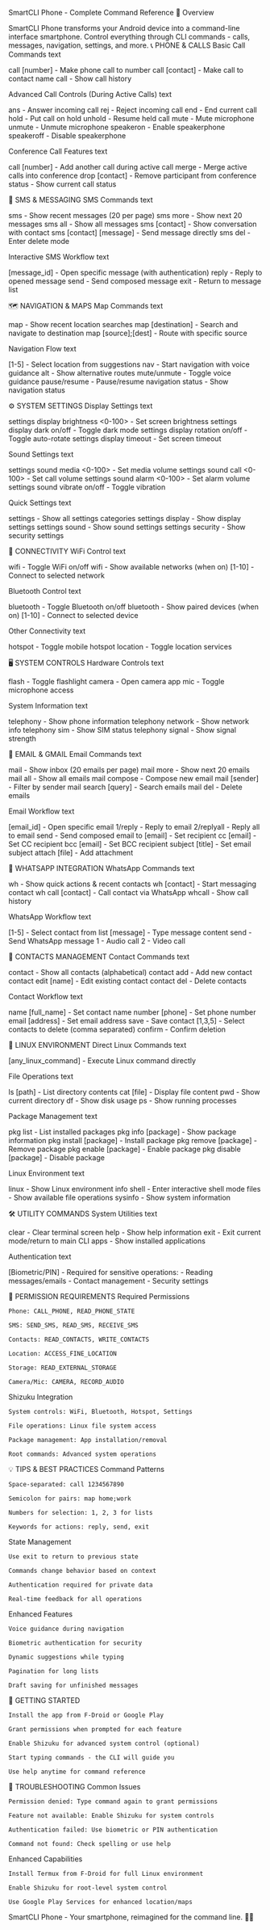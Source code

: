 SmartCLI Phone - Complete Command Reference
📱 Overview

SmartCLI Phone transforms your Android device into a command-line interface smartphone. Control everything through CLI commands - calls, messages, navigation, settings, and more.
📞 PHONE & CALLS
Basic Call Commands
text

call [number]           - Make phone call to number
call [contact]          - Make call to contact name
call                    - Show call history

Advanced Call Controls (During Active Calls)
text

ans                     - Answer incoming call
rej                     - Reject incoming call
end                     - End current call
hold                    - Put call on hold
unhold                  - Resume held call
mute                    - Mute microphone
unmute                  - Unmute microphone
speakeron               - Enable speakerphone
speakeroff              - Disable speakerphone

Conference Call Features
text

call [number]           - Add another call during active call
merge                   - Merge active calls into conference
drop [contact]          - Remove participant from conference
status                  - Show current call status

💬 SMS & MESSAGING
SMS Commands
text

sms                     - Show recent messages (20 per page)
sms more                - Show next 20 messages
sms all                 - Show all messages
sms [contact]           - Show conversation with contact
sms [contact] [message] - Send message directly
sms del                 - Enter delete mode

Interactive SMS Workflow
text

[message_id]            - Open specific message (with authentication)
reply                   - Reply to opened message
send                    - Send composed message
exit                    - Return to message list

🗺️ NAVIGATION & MAPS
Map Commands
text

map                     - Show recent location searches
map [destination]       - Search and navigate to destination
map [source];[dest]     - Route with specific source

Navigation Flow
text

[1-5]                   - Select location from suggestions
nav                     - Start navigation with voice guidance
alt                     - Show alternative routes
mute/unmute             - Toggle voice guidance
pause/resume            - Pause/resume navigation
status                  - Show navigation status

⚙️ SYSTEM SETTINGS
Display Settings
text

settings display brightness <0-100>    - Set screen brightness
settings display dark on/off           - Toggle dark mode
settings display rotation on/off       - Toggle auto-rotate
settings display timeout <seconds>     - Set screen timeout

Sound Settings
text

settings sound media <0-100>           - Set media volume
settings sound call <0-100>            - Set call volume
settings sound alarm <0-100>           - Set alarm volume
settings sound vibrate on/off          - Toggle vibration

Quick Settings
text

settings                                - Show all settings categories
settings display                       - Show display settings
settings sound                         - Show sound settings
settings security                      - Show security settings

🔗 CONNECTIVITY
WiFi Control
text

wifi                    - Toggle WiFi on/off
wifi                    - Show available networks (when on)
[1-10]                  - Connect to selected network

Bluetooth Control
text

bluetooth               - Toggle Bluetooth on/off
bluetooth               - Show paired devices (when on)
[1-10]                  - Connect to selected device

Other Connectivity
text

hotspot                 - Toggle mobile hotspot
location                - Toggle location services

🖥️ SYSTEM CONTROLS
Hardware Controls
text

flash                   - Toggle flashlight
camera                  - Open camera app
mic                     - Toggle microphone access

System Information
text

telephony               - Show phone information
telephony network       - Show network info
telephony sim           - Show SIM status
telephony signal        - Show signal strength

📧 EMAIL & GMAIL
Email Commands
text

mail                    - Show inbox (20 emails per page)
mail more               - Show next 20 emails
mail all                - Show all emails
mail compose            - Compose new email
mail [sender]           - Filter by sender
mail search [query]     - Search emails
mail del                - Delete emails

Email Workflow
text

[email_id]              - Open specific email
1/reply                 - Reply to email
2/replyall              - Reply all to email
send                    - Send composed email
to [email]              - Set recipient
cc [email]              - Set CC recipient
bcc [email]             - Set BCC recipient
subject [title]         - Set email subject
attach [file]           - Add attachment

💚 WHATSAPP INTEGRATION
WhatsApp Commands
text

wh                      - Show quick actions & recent contacts
wh [contact]            - Start messaging contact
wh call [contact]       - Call contact via WhatsApp
whcall                  - Show call history

WhatsApp Workflow
text

[1-5]                   - Select contact from list
[message]               - Type message content
send                    - Send WhatsApp message
1                       - Audio call
2                       - Video call

👥 CONTACTS MANAGEMENT
Contact Commands
text

contact                 - Show all contacts (alphabetical)
contact add             - Add new contact
contact edit [name]     - Edit existing contact
contact del             - Delete contacts

Contact Workflow
text

name [full_name]        - Set contact name
number [phone]          - Set phone number
email [address]         - Set email address
save                    - Save contact
[1,3,5]                 - Select contacts to delete (comma separated)
confirm                 - Confirm deletion

🐧 LINUX ENVIRONMENT
Direct Linux Commands
text

[any_linux_command]     - Execute Linux command directly

File Operations
text

ls [path]               - List directory contents
cat [file]              - Display file content
pwd                     - Show current directory
df                      - Show disk usage
ps                      - Show running processes

Package Management
text

pkg list                - List installed packages
pkg info [package]      - Show package information
pkg install [package]   - Install package
pkg remove [package]    - Remove package
pkg enable [package]    - Enable package
pkg disable [package]   - Disable package

Linux Environment
text

linux                   - Show Linux environment info
shell                   - Enter interactive shell mode
files                   - Show available file operations
sysinfo                 - Show system information

🛠️ UTILITY COMMANDS
System Utilities
text

clear                   - Clear terminal screen
help                    - Show help information
exit                    - Exit current mode/return to main CLI
apps                    - Show installed applications

Authentication
text

[Biometric/PIN]         - Required for sensitive operations:
                          - Reading messages/emails
                          - Contact management
                          - Security settings

🔐 PERMISSION REQUIREMENTS
Required Permissions

    Phone: CALL_PHONE, READ_PHONE_STATE

    SMS: SEND_SMS, READ_SMS, RECEIVE_SMS

    Contacts: READ_CONTACTS, WRITE_CONTACTS

    Location: ACCESS_FINE_LOCATION

    Storage: READ_EXTERNAL_STORAGE

    Camera/Mic: CAMERA, RECORD_AUDIO

Shizuku Integration

    System controls: WiFi, Bluetooth, Hotspot, Settings

    File operations: Linux file system access

    Package management: App installation/removal

    Root commands: Advanced system operations

💡 TIPS & BEST PRACTICES
Command Patterns

    Space-separated: call 1234567890

    Semicolon for pairs: map home;work

    Numbers for selection: 1, 2, 3 for lists

    Keywords for actions: reply, send, exit

State Management

    Use exit to return to previous state

    Commands change behavior based on context

    Authentication required for private data

    Real-time feedback for all operations

Enhanced Features

    Voice guidance during navigation

    Biometric authentication for security

    Dynamic suggestions while typing

    Pagination for long lists

    Draft saving for unfinished messages

🚀 GETTING STARTED

    Install the app from F-Droid or Google Play

    Grant permissions when prompted for each feature

    Enable Shizuku for advanced system control (optional)

    Start typing commands - the CLI will guide you

    Use help anytime for command reference

🔧 TROUBLESHOOTING
Common Issues

    Permission denied: Type command again to grant permissions

    Feature not available: Enable Shizuku for system controls

    Authentication failed: Use biometric or PIN authentication

    Command not found: Check spelling or use help

Enhanced Capabilities

    Install Termux from F-Droid for full Linux environment

    Enable Shizuku for root-level system control

    Use Google Play Services for enhanced location/maps

SmartCLI Phone - Your smartphone, reimagined for the command line. 🚀📱
